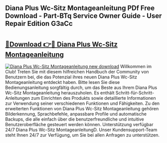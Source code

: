## Diana Plus Wc-Sitz Montageanleitung PDf Free Download - Part-BTq Service Owner Guide - User Repair Edition G3aCc

# <h2><a href="http://df8tduk.blite.top/?on=Diana+Plus+Wc-Sitz+Montageanleitung">🔗Download 👉🔴 Diana Plus Wc-Sitz Montageanleitung</a></h2>

[![Diana Plus Wc-Sitz Montageanleitung new download](https://i.imgur.com/lujVjoI.png)](http://df8tduk.blite.top/?on=Diana+Plus+Wc-Sitz+Montageanleitung)
Willkommen im Club! Treten Sie mit diesem hilfreichen Handbuch der Community von Benutzern bei, die das Potenzial ihres neuen Diana Plus Wc-Sitz Montageanleitung entdeckt haben. Bitte lesen Sie diese Bedienungsanleitung sorgfältig durch, um das Beste aus Ihrem Diana Plus Wc-Sitz Montageanleitung herauszuholen. Es enthält Schritt-für-Schritt-Anleitungen zum Einrichten des Produkts sowie detaillierte Informationen zur Verwendung seiner verschiedenen Funktionen und Fähigkeiten. Zu den erweiterten Funktionen von Diana Plus Wc-Sitz Montageanleitung gehören Bilderkennung, Sprachbefehle, anpassbare Profile und automatische Backups, die alle einfach über die benutzerfreundliche und intuitive Benutzeroberfläche gesteuert werden können. Unterstützung verfügbar 24/7 Diana Plus Wc-Sitz MontageanleitungD. Unser Kundensupport-Team steht Ihnen 24/7 zur Verfügung, um Sie bei allen Anfragen zu unterstützen.
